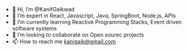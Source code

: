- 👋 Hi, I’m @KanifGaikwad
- 👀 I’m expert in React, Javascript, Java, SpringBoot, Node.js, APIs
- 🌱 I’m currently learning Reactive Programming Stacks, Event driven software systems
- 💞️ I’m looking to collaborate on Open sourec projects
- 📫 How to reach me kanigaik@gmail.com

<!---
KanifGaikwad/KanifGaikwad is a ✨ special ✨ repository because its `README.md` (this file) appears on your GitHub profile.
You can click the Preview link to take a look at your changes.
--->
